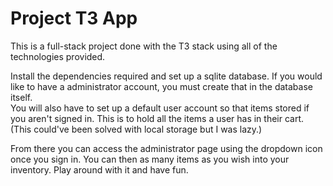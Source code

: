 # Project T3 App

This is a full-stack project done with the T3 stack using all of the technologies provided. </br>
<p>
Install the dependencies required and set up a sqlite database. If you would like to have a administrator account, you must create that in the database itself. </br>
You will also have to set up a default user account so that items stored if you aren't signed in. This is to hold all the items a user has in their cart. (This could've been solved with local storage but I was lazy.)</br>
</p>
<p>
From there you can access the administrator page using the dropdown icon once you sign in. You can then as many items as you wish into your inventory. Play around with it and have fun. 
</p>
